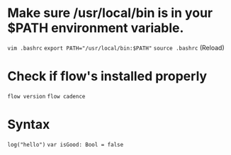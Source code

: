 # Make sure /usr/local/bin is in your $PATH environment variable.
`vim .bashrc`
`export PATH="/usr/local/bin:$PATH"`
`source .bashrc` (Reload)


# Check if flow's installed properly
`flow version`
`flow cadence`

# Syntax
`log("hello")`
`var isGood: Bool = false`

